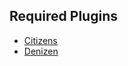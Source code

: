 ## Required Plugins

- [Citizens](https://ci.citizensnpcs.co/job/Citizens2/)
- [Denizen](https://ci.citizensnpcs.co/job/Denizen_Developmental/)
